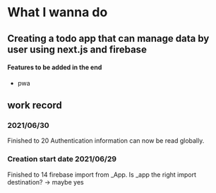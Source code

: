 # What I wanna do

## Creating a todo app that can manage data by user using next.js and firebase

#### Features to be added in the end
* pwa

## work record

### 2021/06/30
Finished to 20
Authentication information can now be read globally.

### Creation start date 2021/06/29
Finished to 14
firebase import from _App.
Is _app the right import destination? → maybe yes
